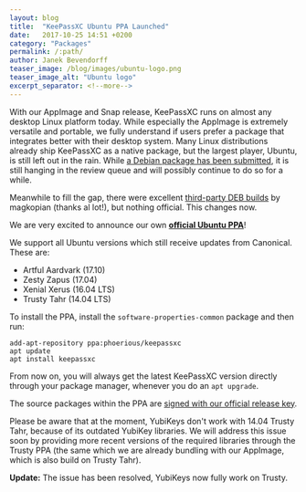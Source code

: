```yaml
---
layout: blog
title:  "KeePassXC Ubuntu PPA Launched"
date:   2017-10-25 14:51 +0200
category: "Packages"
permalink: /:path/
author: Janek Bevendorff
teaser_image: /blog/images/ubuntu-logo.png
teaser_image_alt: "Ubuntu logo"
excerpt_separator: <!--more-->
---
```


With our AppImage and Snap release, KeePassXC runs on almost any desktop Linux platform
today. While especially the AppImage is extremely versatile and portable, we
fully understand if users prefer a package that integrates better with their
desktop system. <!--more--> Many Linux distributions already ship KeePassXC as a native package,
but the largest player, Ubuntu, is still left out in the rain.
While [a Debian package has been submitted](https://ftp-master.debian.org/new/keepassxc_2.2.0-1.html),
it is still hanging in the review queue and will possibly continue to do so for
a while.

Meanwhile to fill the gap, there were excellent
[third-party DEB builds](https://github.com/magkopian/keepassxc-debian/releases) by
magkopian (thanks al lot!), but nothing official. This changes now.

We are very excited to announce our own
**[official Ubuntu PPA](https://launchpad.net/~phoerious/+archive/ubuntu/keepassxc)**!

We support all Ubuntu versions which still receive updates from Canonical. These are:

 - Artful Aardvark (17.10)
 - Zesty Zapus (17.04)
 - Xenial Xerus (16.04 LTS)
 - Trusty Tahr (14.04 LTS)

To install the PPA, install the `software-properties-common` package and then run:

<pre><code>add-apt-repository ppa:phoerious/keepassxc
apt update
apt install keepassxc
</code></pre>

From now on, you will always get the latest KeePassXC version directly through
your package manager, whenever you do an `apt upgrade`.

The source packages within the PPA are
[signed with our official release key](/verifying-signatures).

Please be aware that at the moment, YubiKeys don't work with 14.04 Trusty Tahr,
because of its outdated YubiKey libraries. We will address this issue soon
by providing more recent versions of the required libraries through the Trusty
PPA (the same which we are already bundling with our AppImage, which is also
build on Trusty Tahr).

**Update:** The issue has been resolved, YubiKeys now fully work on Trusty.